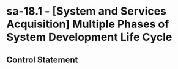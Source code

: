 # sa-18.1 - \[System and Services Acquisition\] Multiple Phases of System Development Life Cycle

## Control Statement
